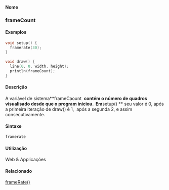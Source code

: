 
#### Nome
### frameCount

#### Exemplos

```pde
void setup() { 
  framerate(30); 
} 
 
void draw() { 
  line(0, 0, width, height); 
  println(frameCount); 
} 

```

#### Descrição
A variável de sistema**frameCaount  **contém o número de quadros visualisado desde que o program iniciou.  Em**setup() ** seu
valor é 0, após a primeira iteração de
draw() é 1,  após a segunda 2, e assim
consecutivamente.

#### Sintaxe
```pde
framerate

```

#### Utilização

	
Web & Applicações

#### Relacionado
[frameRate()](framerate_)
